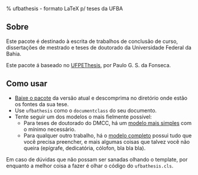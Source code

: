 % ufbathesis - formato LaTeX p/ teses da UFBA

## Sobre

Este pacote é destinado à escrita de trabalhos de conclusão de curso,
dissertações de mestrado e teses de doutorado da Universidade Federal da Bahia.

Este pacote á baseado no
[UFPEThesis](http://www.cin.ufpe.br/~paguso/ufpethesis/), por Paulo G. S. da
Fonseca.

## Como usar

* [Baixe o pacote](ufbathesis-##VERSION##.tar.gz) da versão atual e descomprima
  no diretório onde estão os fontes da sua tese.
* Use `ufbathesis` como o `documentclass` do seu documento.
* Tente seguir um dos modelos o mais fielmente possível:
    * Para teses de doutorado do DMCC, há um [modelo mais
      simples](template.tex) com o mínimo necessário.
    * Para qualquer outro trabalho, há o [modelo completo](template-full.tex)
      possui tudo que você precisa preencher, e mais algumas coisas que talvez
      você não queira (epígrafe, dedicatória, cólofon, bla bla bla).

Em caso de dúvidas que não possam ser sanadas olhando o template, por enquanto
a melhor coisa a fazer é olhar o código do `ufbathesis.cls`.
